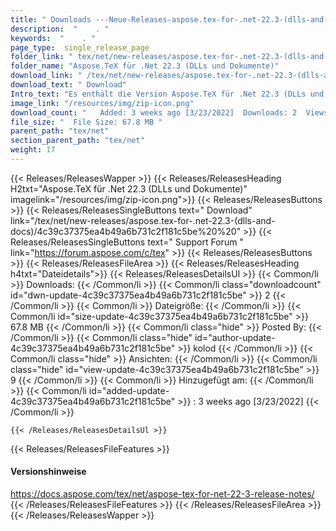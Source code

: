 ```yaml
---
title: " Downloads ---Neue-Releases-aspose.tex-for-.net-22.3-(dlls-and-docs) . "
description:  "    . " 
keywords:  "    . " 
page_type:  single_release_page
folder_link: " tex/net/new-releases/aspose.tex-for-.net-22.3-(dlls-and-docs)/"
folder_name: "Aspose.TeX für .Net 22.3 (DLLs und Dokumente)"
download_link: " /tex/net/new-releases/aspose.tex-for-.net-22.3-(dlls-and-docs)/4c39c37375ea4b49a6b731c2f181c5be"
download_text: " Download"
Intro_text: "Es enthält die Version Aspose.TeX für .Net 22.3 (DLLs und Dokumente)."
image_link: "/resources/img/zip-icon.png"
download_count: "   Added: 3 weeks ago [3/23/2022]  Downloads: 2  Views: 8"
file_size: "  File Size: 67.8 MB "
parent_path: "tex/net"
section_parent_path: "tex/net"
weight: 17
---
```


{{< Releases/ReleasesWapper >}}
  {{< Releases/ReleasesHeading H2txt="Aspose.TeX für .Net 22.3 (DLLs und Dokumente)" imagelink="/resources/img/zip-icon.png">}}
  {{< Releases/ReleasesButtons >}}
    {{< Releases/ReleasesSingleButtons text=" Download" link="/tex/net/new-releases/aspose.tex-for-.net-22.3-(dlls-and-docs)/4c39c37375ea4b49a6b731c2f181c5be%20%20" >}}
    {{< Releases/ReleasesSingleButtons text=" Support Forum " link="https://forum.aspose.com/c/tex" >}}
  {{< Releases/ReleasesButtons >}}
  {{< Releases/ReleasesFileArea >}}
    {{< Releases/ReleasesHeading h4txt="Dateidetails">}}
    {{< Releases/ReleasesDetailsUl >}}
            {{< Common/li >}} Downloads: {{< /Common/li >}}
      {{< Common/li class="downloadcount" id="dwn-update-4c39c37375ea4b49a6b731c2f181c5be" >}} 2 {{< /Common/li >}}
      {{< Common/li >}} Dateigröße: {{< /Common/li >}}
      {{< Common/li id="size-update-4c39c37375ea4b49a6b731c2f181c5be" >}} 67.8 MB {{< /Common/li >}} 
      {{< Common/li  class="hide" >}} Posted By: {{< /Common/li >}} 
      {{< Common/li class="hide" id="author-update-4c39c37375ea4b49a6b731c2f181c5be" >}} kolod {{< /Common/li >}}
      {{< Common/li class="hide" >}} Ansichten: {{< /Common/li >}}
      {{< Common/li class="hide" id="view-update-4c39c37375ea4b49a6b731c2f181c5be" >}} 9 {{< /Common/li >}}
      {{< Common/li >}} Hinzugefügt am: {{< /Common/li >}}
      {{< Common/li id="added-update-4c39c37375ea4b49a6b731c2f181c5be" >}} : 3 weeks ago [3/23/2022] {{< /Common/li >}} 

    {{< /Releases/ReleasesDetailsUl >}}

  {{< Releases/ReleasesFileFeatures >}}
      <h4>Versionshinweise</h4><div> <a href="https://docs.aspose.com/tex/net/aspose-tex-for-net-22-3-release-notes/">https://docs.aspose.com/tex/net/aspose-tex-for-net-22-3-release-notes/</a></div>
  {{< /Releases/ReleasesFileFeatures >}}
 {{< /Releases/ReleasesFileArea >}}
{{< /Releases/ReleasesWapper >}}



